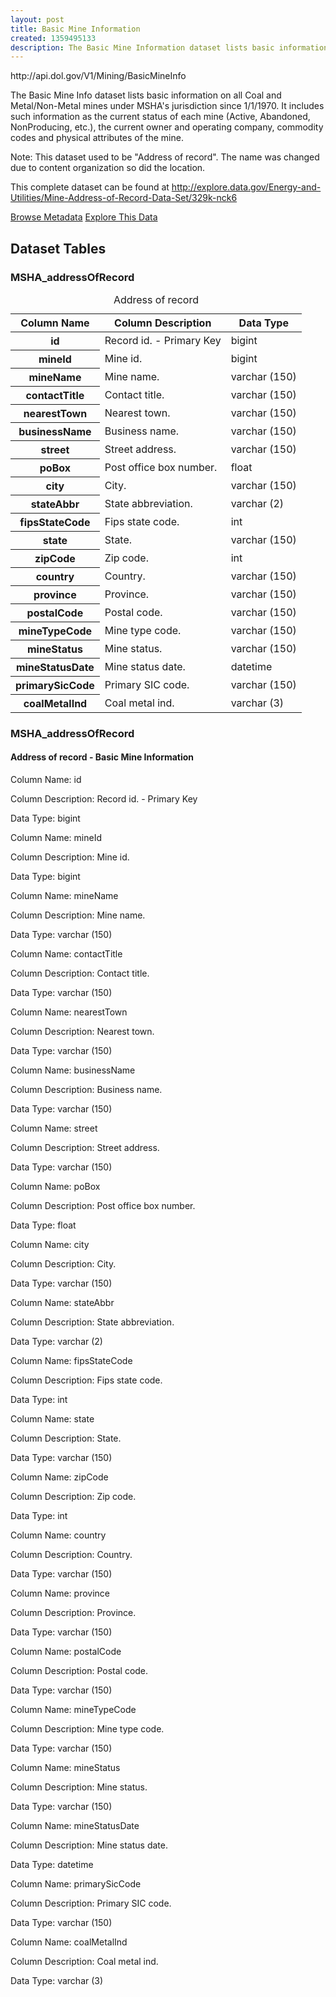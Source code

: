 ```yaml
---
layout: post
title: Basic Mine Information
created: 1359495133
description: The Basic Mine Information dataset lists basic information on all Coal and Metal/Non-Metal mines under MSHA's jurisdiction since 1/1/1970.
---
```


<div class="force_wrap apiurl">
<p>http://api.dol.gov/V1/Mining/BasicMineInfo</p>
</div>

<p>The Basic Mine Info dataset lists basic information on all Coal and Metal/Non-Metal mines under MSHA's jurisdiction since 1/1/1970. It includes such information as the current status of each mine (Active, Abandoned, NonProducing, etc.), the current owner and operating company, commodity codes and physical attributes of the mine.</p>

<p>Note: This dataset used to be "Address of record". The name was changed due to content organization so did the location.</p>
<p>This complete dataset can be found at <a href="http://www.dol.gov/cgi-bin/leave-dol.asp?exiturl=http://explore.data.gov/Energy-and-Utilities/Mine-Address-of-Record-Data-Set/329k-nck6&amp;exitTitle=Mine%20Address%20of%20Record&amp;fedpage=yes"> http://explore.data.gov/Energy-and-Utilities/Mine-Address-of-Record-Data-Set/329k-nck6 </a></p>

<a href ="http://api.dol.gov/V1/Mining/BasicMineInfo/$metadata" class="button radius button_dataset">Browse Metadata</a>
<a href ="https://devtools.dol.gov/APISampler/Home/Index1?datasetName=DOL%20Basic%20Mine%20Info%20Dataset" class="button radius button_dataset">Explore This Data</a>

## Dataset Tables  

<div class="dsktp_tbl">
	<h3>MSHA_addressOfRecord</h3>
	<table summary="Address of record - Basic Mine Information">
		<caption>Address of record</caption>
		<thead>
			<tr>
				<th scope="col">Column Name</th>
				<th scope="col">Column Description</th>
				<th scope="col">Data Type</th>
			</tr>
		</thead>
		<tbody>
			<tr>
				<th scope="row">id</th>
				<td>Record id. - Primary Key</td>
				<td>bigint</td>
			</tr>
			<tr>
				<th scope="row">mineId</th>
				<td>Mine id.</td>
				<td>bigint</td>
			</tr>
			<tr>
				<th scope="row">mineName</th>
				<td>Mine name.</td>
				<td>varchar (150)</td>
			</tr>
			<tr>
				<th scope="row">contactTitle</th>
				<td>Contact title.</td>
				<td>varchar (150)</td>
			</tr>
			<tr>
				<th scope="row">nearestTown</th>
				<td>Nearest town.</td>
				<td>varchar (150)</td>
			</tr>
			<tr>
				<th scope="row">businessName</th>
				<td>Business name.</td>
				<td>varchar (150)</td>
			</tr>
			<tr>
				<th scope="row">street</th>
				<td>Street address.</td>
				<td>varchar (150)</td>
			</tr>
			<tr>
				<th scope="row">poBox</th>
				<td>Post office box number.</td>
				<td>float</td>
			</tr>
			<tr>
				<th scope="row">city</th>
				<td>City.</td>
				<td>varchar (150)</td>
			</tr>
			<tr>
				<th scope="row">stateAbbr</th>
				<td>State abbreviation.</td>
				<td>varchar (2)</td>
			</tr>
			<tr>
				<th scope="row">fipsStateCode</th>
				<td>Fips state code.</td>
				<td>int</td>
			</tr>
			<tr>
				<th scope="row">state</th>
				<td>State.</td>
				<td>varchar (150)</td>
			</tr>
			<tr>
				<th scope="row">zipCode</th>
				<td>Zip code.</td>
				<td>int</td>
			</tr>
			<tr>
				<th scope="row">country</th>
				<td>Country.</td>
				<td>varchar (150)</td>
			</tr>
			<tr>
				<th scope="row">province</th>
				<td>Province.</td>
				<td>varchar (150)</td>
			</tr>
			<tr>
				<th scope="row">postalCode</th>
				<td>Postal code.</td>
				<td>varchar (150)</td>
			</tr>
			<tr>
				<th scope="row">mineTypeCode</th>
				<td>Mine type code.</td>
				<td>varchar (150)</td>
			</tr>
			<tr>
				<th scope="row">mineStatus</th>
				<td>Mine status.</td>
				<td>varchar (150)</td>
			</tr>
			<tr>
				<th scope="row">mineStatusDate</th>
				<td>Mine status date.</td>
				<td>datetime</td>
			</tr>
			<tr>
				<th scope="row">primarySicCode</th>
				<td>Primary SIC code.</td>
				<td>varchar (150)</td>
			</tr>
			<tr>
				<th scope="row">coalMetalInd</th>
				<td>Coal metal ind.</td>
				<td>varchar (3)</td>
			</tr>
		</tbody>
	</table>
</div>

<div class="mbl_tbl">
	<h3>MSHA_addressOfRecord</h3>
	<h4>Address of record - Basic Mine Information</h4>
	<div class="odd_row">
		<p class="mbl-strng">Column Name: id</p>
		<p><span class="mbl-strng">Column Description:</span> Record id. - Primary Key</p>
		<p><span class="mbl-strng">Data Type:</span> bigint</p>		
	</div>
	<div class="even_row">
		<p class="mbl-strng">Column Name: mineId</p>
		<p><span class="mbl-strng">Column Description:</span> Mine id.</p>
		<p><span class="mbl-strng">Data Type:</span> bigint</p>		
	</div>
	<div class="odd_row">
		<p class="mbl-strng">Column Name: mineName</p>
		<p><span class="mbl-strng">Column Description:</span> Mine name.</p>
		<p><span class="mbl-strng">Data Type:</span> varchar (150)</p>		
	</div>
	<div class="even_row">
		<p class="mbl-strng">Column Name: contactTitle</p>
		<p><span class="mbl-strng">Column Description:</span> Contact title.</p>
		<p><span class="mbl-strng">Data Type:</span> varchar (150)</p>		
	</div>
	<div class="odd_row">
		<p class="mbl-strng">Column Name: nearestTown</p>
		<p><span class="mbl-strng">Column Description:</span> Nearest town.</p>
		<p><span class="mbl-strng">Data Type:</span> varchar (150)</p>		
	</div>
	<div class="even_row">
		<p class="mbl-strng">Column Name: businessName</p>
		<p><span class="mbl-strng">Column Description:</span> Business name.</p>
		<p><span class="mbl-strng">Data Type:</span> varchar (150)</p>		
	</div>
	<div class="odd_row">
		<p class="mbl-strng">Column Name: street</p>
		<p><span class="mbl-strng">Column Description:</span> Street address.</p>
		<p><span class="mbl-strng">Data Type:</span> varchar (150)</p>		
	</div>
	<div class="even_row">
		<p class="mbl-strng">Column Name: poBox</p>
		<p><span class="mbl-strng">Column Description:</span> Post office box number.</p>
		<p><span class="mbl-strng">Data Type:</span> float</p>		
	</div>
	<div class="odd_row">
		<p class="mbl-strng">Column Name: city</p>
		<p><span class="mbl-strng">Column Description:</span> City.</p>
		<p><span class="mbl-strng">Data Type:</span> varchar (150)</p>		
	</div>
	<div class="even_row">
		<p class="mbl-strng">Column Name: stateAbbr</p>
		<p><span class="mbl-strng">Column Description:</span> State abbreviation.</p>
		<p><span class="mbl-strng">Data Type:</span> varchar (2)</p>		
	</div>
	<div class="odd_row">
		<p class="mbl-strng">Column Name: fipsStateCode</p>
		<p><span class="mbl-strng">Column Description:</span> Fips state code.</p>
		<p><span class="mbl-strng">Data Type:</span> int</p>		
	</div>
	<div class="even_row">
		<p class="mbl-strng">Column Name: state</p>
		<p><span class="mbl-strng">Column Description:</span> State.</p>
		<p><span class="mbl-strng">Data Type:</span> varchar (150)</p>		
	</div>
	<div class="odd_row">
		<p class="mbl-strng">Column Name: zipCode</p>
		<p><span class="mbl-strng">Column Description:</span> Zip code.</p>
		<p><span class="mbl-strng">Data Type:</span> int</p>		
	</div>
	<div class="even_row">
		<p class="mbl-strng">Column Name: country</p>
		<p><span class="mbl-strng">Column Description:</span> Country.</p>
		<p><span class="mbl-strng">Data Type:</span> varchar (150)</p>		
	</div>
	<div class="odd_row">
		<p class="mbl-strng">Column Name: province</p>
		<p><span class="mbl-strng">Column Description:</span> Province.</p>
		<p><span class="mbl-strng">Data Type:</span> varchar (150)</p>		
	</div>
	<div class="even_row">
		<p class="mbl-strng">Column Name: postalCode</p>
		<p><span class="mbl-strng">Column Description:</span> Postal code.</p>
		<p><span class="mbl-strng">Data Type:</span> varchar (150)</p>		
	</div>
	<div class="odd_row">
		<p class="mbl-strng">Column Name: mineTypeCode</p>
		<p><span class="mbl-strng">Column Description:</span> Mine type code.</p>
		<p><span class="mbl-strng">Data Type:</span> varchar (150)</p>		
	</div>
	<div class="even_row">
		<p class="mbl-strng">Column Name: mineStatus</p>
		<p><span class="mbl-strng">Column Description:</span> Mine status.</p>
		<p><span class="mbl-strng">Data Type:</span> varchar (150)</p>		
	</div>
	<div class="odd_row">
		<p class="mbl-strng">Column Name: mineStatusDate</p>
		<p><span class="mbl-strng">Column Description:</span> Mine status date.</p>
		<p><span class="mbl-strng">Data Type:</span> datetime</p>		
	</div>
	<div class="even_row">
		<p class="mbl-strng">Column Name: primarySicCode</p>
		<p><span class="mbl-strng">Column Description:</span> Primary SIC code.</p>
		<p><span class="mbl-strng">Data Type:</span> varchar (150)</p>		
	</div>
	<div class="odd_row">
		<p class="mbl-strng">Column Name: coalMetalInd</p>
		<p><span class="mbl-strng">Column Description:</span> Coal metal ind.</p>
		<p><span class="mbl-strng">Data Type:</span> varchar (3)</p>		
	</div>
</div>
